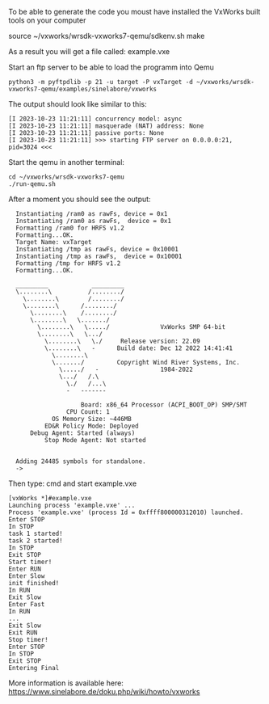 To be able to generate the code you moust have installed the VxWorks built tools on your computer

source ~/vxworks/wrsdk-vxworks7-qemu/sdkenv.sh
make

As a result you will get a file called: example.vxe

Start an ftp server to be able to load the programm into Qemu

    python3 -m pyftpdlib -p 21 -u target -P vxTarget -d ~/vxworks/wrsdk-vxworks7-qemu/examples/sinelabore/vxworks

The output should look like similar to this:

    [I 2023-10-23 11:21:11] concurrency model: async
    [I 2023-10-23 11:21:11] masquerade (NAT) address: None
    [I 2023-10-23 11:21:11] passive ports: None
    [I 2023-10-23 11:21:11] >>> starting FTP server on 0.0.0.0:21, pid=3024 <<<

Start the qemu in another terminal:

    cd ~/vxworks/wrsdk-vxworks7-qemu
    ./run-qemu.sh

After a moment you should see the output:

      Instantiating /ram0 as rawFs, device = 0x1
      Instantiating /ram0 as rawFs,  device = 0x1
      Formatting /ram0 for HRFS v1.2
      Formatting...OK.
      Target Name: vxTarget 
      Instantiating /tmp as rawFs, device = 0x10001
      Instantiating /tmp as rawFs,  device = 0x10001
      Formatting /tmp for HRFS v1.2
      Formatting...OK.
 
      _________            _________
      \........\          /......../
        \........\        /......../
        \........\      /......../
          \........\    /......../
          \........\   \......./
            \........\   \...../              VxWorks SMP 64-bit
            \........\   \.../
              \........\   \./     Release version: 22.09
              \........\   -      Build date: Dec 12 2022 14:41:41
                \........\
                \......./         Copyright Wind River Systems, Inc.
                  \...../   -                 1984-2022
                  \.../   /.\
                    \./   /...\
                    -   -------

                        Board: x86_64 Processor (ACPI_BOOT_OP) SMP/SMT
                    CPU Count: 1
                OS Memory Size: ~446MB
              ED&R Policy Mode: Deployed
          Debug Agent: Started (always)
              Stop Mode Agent: Not started


      Adding 24485 symbols for standalone.
      ->

Then type: cmd and start example.vxe

    [vxWorks *]#example.vxe
    Launching process 'example.vxe' ...
    Process 'example.vxe' (process Id = 0xffff800000312010) launched.
    Enter STOP
    In STOP
    task 1 started!
    task 2 started!
    In STOP
    Exit STOP
    Start timer!
    Enter RUN
    Enter Slow
    init finished!
    In RUN
    Exit Slow
    Enter Fast
    In RUN
    ...
    Exit Slow
    Exit RUN
    Stop timer!
    Enter STOP
    In STOP
    Exit STOP
    Entering Final


More information is available here: https://www.sinelabore.de/doku.php/wiki/howto/vxworks